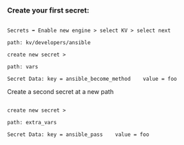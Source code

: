 ### Create your first secret:

```

Secrets ➡ Enable new engine > select KV > select next

path: kv/developers/ansible

create new secret > 

path: vars

Secret Data: key = ansible_become_method    value = foo

```


Create a second secret at a new path

```

create new secret > 

path: extra_vars

Secret Data: key = ansible_pass    value = foo

```
